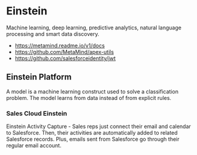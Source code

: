# Einstein
Machine learning, deep learning, predictive analytics, natural language processing and smart data discovery.
* https://metamind.readme.io/v1/docs
* https://github.com/MetaMind/apex-utils
* https://github.com/salesforceidentity/jwt


## Einstein Platform

A model is a machine learning construct used to solve a classification problem.  The model learns from data instead of from explicit rules.  


### Sales Cloud Einstein
Einstein Activity Capture - Sales reps just connect their email and calendar to Salesforce. Then, their activities are automatically added to related Salesforce records. Plus, emails sent from Salesforce go through their regular email account.

